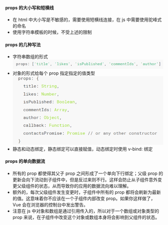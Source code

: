 #### props 的大小写和短横线
+ 在 html 中大小写是不敏感的，需要使用短横线连接，在 js 中需要使用驼峰式的命名
+ 使用字符串模板的时候，不受上述的限制
#### props 的几种写法
+ 字符串数组的形式![](img-vue/prop-array.png)
+ 对象的形式给每个 prop 指定指定的值类型![](img-vue/prop-object.png)
+ 静态和动态绑定，静态绑定可以直接赋值，动态绑定时使用 v-bind: 绑定
#### props 的单向数据流
+ 所有的 prop 都使得其父子 prop 之间形成了一个单向下行绑定；父级 prop 的更新会向下流动到子组件中，但是反过来则不行。这样会防止从子组件意外变更父级组件的状态，从而导致你的应用的数据流向难以理解。
+ 额外的，每次父级组件发生变更时，子组件中所有的 prop 都将会刷新为最新的值。这意味着你不应该在一个子组件内部改变 prop。如果你这样做了，Vue 会在浏览器的控制台中发出警告。
+ 注意在 js 中对象和数组是通过引用传入的，所以对于一个数组或对象类型的 prop 来说，在子组件中改变这个对象或数组本身将会影响到父组件的状态。
